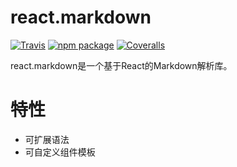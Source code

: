 # react.markdown

[![Travis][build-badge]][build]
[![npm package][npm-badge]][npm]
[![Coveralls][coveralls-badge]][coveralls]

react.markdown是一个基于React的Markdown解析库。

# 特性
- 可扩展语法
- 可自定义组件模板

[build-badge]: https://img.shields.io/travis/liziyi0914/react.markdown/master.png?style=flat-square
[build]: https://travis-ci.org/liziyi0914/react.markdown

[npm-badge]: https://img.shields.io/npm/v/react.markdown.png?style=flat-square
[npm]: https://www.npmjs.org/package/react.markdown

[coveralls-badge]: https://img.shields.io/coveralls/liziyi0914/react.markdown/master.png?style=flat-square
[coveralls]: https://coveralls.io/github/liziyi0914/react.markdown
